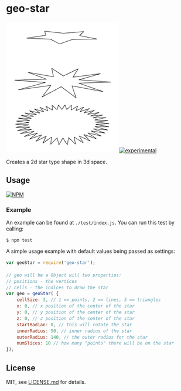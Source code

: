 # geo-star

![render](./render.png)
[![experimental](http://badges.github.io/stability-badges/dist/experimental.svg)](http://github.com/badges/stability-badges)

Creates a 2d star type shape in 3d space.

## Usage

[![NPM](https://nodei.co/npm/geo-star.png)](https://www.npmjs.com/package/geo-star)

### Example

An example can be found at `./test/index.js`. You can run this test by calling:
```
$ npm test
```

A simple usage example with default values being passed as settings:
```javascript
var geoStar = require('geo-star');

// geo will be a Object will two properties:
// positions - the vertices
// cells - the indices to draw the star
var geo = geoStar( {
    cellSize: 3, // 1 == points, 2 == lines, 3 == triangles
    x: 0, // x position of the center of the star
    y: 0, // y position of the center of the star
    z: 0, // z position of the center of the star
    startRadian: 0, // this will rotate the star
    innerRadius: 50, // inner radius of the star
    outerRadius: 140, // the outer radius for the star
    numSlices: 10 // how many "points" there will be on the star
});
```

## License

MIT, see [LICENSE.md](http://github.com/mikkoh/geo-star/blob/master/LICENSE.md) for details.
